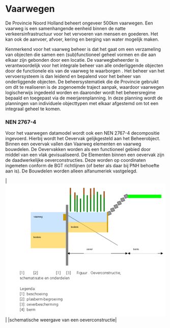 ﻿# Vaarwegen

De Provincie Noord Holland beheert ongeveer 500km vaarwegen. Een vaarweg is een samenhangende eenheid binnen de natte verkeersinfrastructuur voor het vervoeren van mensen en goederen. Het kan ook de aanvoer, afvoer, kering en berging van water mogelijk maken.

Kenmerkend voor het vaarweg beheer is dat het gaat om een verzameling van objecten die samen een (sub)functioneel geheel vormen en die aan elkaar zijn gebonden door een locatie. De vaarwegbeheerder is verantwoordelijk voor het integrale beheer van alle onderliggende objecten door de functionele eis van de vaarweg te waarborgen . Het beheer van het vervoersysteem is dan leidend en bepalend voor het beheer van onderliggende objecten. De beheersystematiek die de Provincie gebruikt om dit te realiseren is de zogenoemde traject aanpak, waardoor vaarwegen logischerwijs ingedeeld worden en daaronder wordt het beheersregime bepaald en toegepast via de meerjarenplanning. In deze planning wordt de planningen van individuele objecttypen met elkaar afgestemd om tot een integraal geheel te komen.



### NEN 2767-4

Voor het vaarwegen datamodel wordt ook een NEN 2767-4 decompositie ingevoerd.
Hierbij wordt het Oevervak gelijkgesteld aan het Beheerobject. Binnen een oevervak vallen dan Vaarweg elementen en vaarweg bouwdelen. De Oevervakken worden als een functioneel gebied door middel van een vlak gevisualiseerd. De Elementen binnen een oevervak zijn de daadwerkelijke oeverconstructies. Deze worden op coordinaten ingemeten conform de BGT richtlijnen (of beter als daar bij PNH behoefte aan is). De Bouwdelen worden alleen alfanumeriek vastgelegd.

|![schematische weergave oeverconstructie](vaarwegen.png)|
|schematische weergave van een oeverconstructie|


